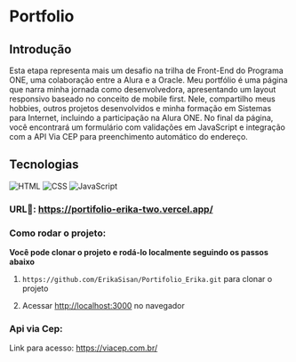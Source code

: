 # Portfolio

## Introdução

Esta etapa representa mais um desafio na trilha de Front-End do Programa ONE, uma colaboração entre a Alura e a Oracle. Meu portfólio é uma página que narra minha jornada como desenvolvedora, apresentando um layout responsivo baseado no conceito de mobile first. Nele, compartilho meus hobbies, outros projetos desenvolvidos e minha formação em Sistemas para Internet, incluindo a participação na Alura ONE. No final da página, você encontrará um formulário com validações em JavaScript e integração com a API Via CEP para preenchimento automático do endereço.

## Tecnologias
<div>
  <img src="https://img.shields.io/badge/HTML-239120?style=for-the-badge&logo=html5&logoColor=white" alt="HTML">
  <img src="https://img.shields.io/badge/CSS-239120?&style=for-the-badge&logo=css3&logoColor=white" alt="CSS">
  <img src="https://img.shields.io/badge/JavaScript-F7DF1E?style=for-the-badge&logo=javascript&logoColor=black" alt="JavaScript">
</div>

### URL🚀: https://portifolio-erika-two.vercel.app/

### Como rodar o projeto:

**Você pode clonar o projeto e rodá-lo localmente seguindo os passos abaixo**

1. `https://github.com/ErikaSisan/Portifolio_Erika.git` para clonar o projeto

2. Acessar [http://localhost:3000](http://localhost:3000) no navegador

### Api via Cep: 

Link para acesso: https://viacep.com.br/
